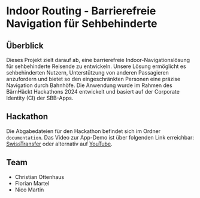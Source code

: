 # Indoor Routing - Barrierefreie Navigation für Sehbehinderte

## Überblick

Dieses Projekt zielt darauf ab, eine barrierefreie Indoor-Navigationslösung für sehbehinderte
Reisende zu entwickeln. Unsere Lösung ermöglicht es sehbehinderten Nutzern, Unterstützung von
anderen Passagieren anzufordern und bietet so den eingeschränkten Personen eine präzise Navigation
durch Bahnhöfe. Die Anwendung wurde im Rahmen des BärnHäckt Hackathons 2024 entwickelt und basiert
auf der Corporate Identity (CI) der SBB-Apps.

## Hackathon

Die Abgabedateien für den Hackathon befindet sich im Ordner `documentation`.
Das Video zur App-Demo ist über folgenden Link
erreichbar: [SwissTransfer](https://www.swisstransfer.com/d/5eeb0591-bdc4-4fc9-ba44-c422cae4b118)
oder alternativ auf [YouTube](https://youtu.be/jW_NqX_Q35w).

## Team

- Christian Ottenhaus
- Florian Martel
- Nico Martin 